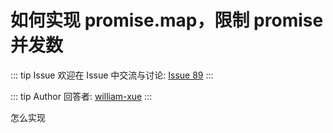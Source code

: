 # 如何实现 promise.map，限制 promise 并发数



::: tip Issue 
 欢迎在 Issue 中交流与讨论: [Issue 89](https://github.com/shfshanyue/Daily-Question/issues/89) 
:::

::: tip Author 
回答者: [william-xue](https://github.com/william-xue) 
:::

怎么实现